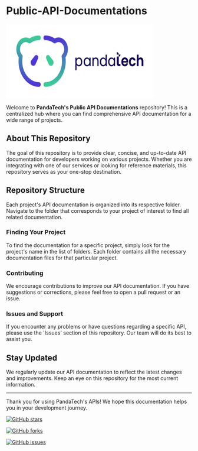 # Public-API-Documentations

<img src="https://github.com/PandaTechAM/Public-API-Documentations/blob/1451acefb82b99863729a3b2a0cba780fd777c0a/assets/pandatech_horisontal.png" alt="Logo" width="400" height="200"/>

Welcome to **PandaTech's Public API Documentations** repository! This is a centralized hub where you can find comprehensive API documentation for a wide range of projects.

## About This Repository

The goal of this repository is to provide clear, concise, and up-to-date API documentation for developers working on various projects. Whether you are integrating with one of our services or looking for reference materials, this repository serves as your one-stop destination.

## Repository Structure

Each project's API documentation is organized into its respective folder. Navigate to the folder that corresponds to your project of interest to find all related documentation.

### Finding Your Project

To find the documentation for a specific project, simply look for the project's name in the list of folders. Each folder contains all the necessary documentation files for that particular project.

### Contributing

We encourage contributions to improve our API documentation. If you have suggestions or corrections, please feel free to open a pull request or an issue.

### Issues and Support

If you encounter any problems or have questions regarding a specific API, please use the 'Issues' section of this repository. Our team will do its best to assist you.

## Stay Updated

We regularly update our API documentation to reflect the latest changes and improvements. Keep an eye on this repository for the most current information.

---

Thank you for using PandaTech's APIs! We hope this documentation helps you in your development journey.

[![GitHub stars](https://img.shields.io/github/stars/pandatech/Public-API-Documentations.svg?style=social&label=Star&maxAge=2592000)](https://GitHub.com/pandatech/Public-API-Documentations/stargazers/)

[![GitHub forks](https://img.shields.io/github/forks/pandatech/Public-API-Documentations.svg?style=social&label=Fork&maxAge=2592000)](https://GitHub.com/pandatech/Public-API-Documentations/network/)

[![GitHub issues](https://img.shields.io/github/issues/pandatech/Public-API-Documentations.svg)](https://GitHub.com/pandatech/Public-API-Documentations/issues/)
